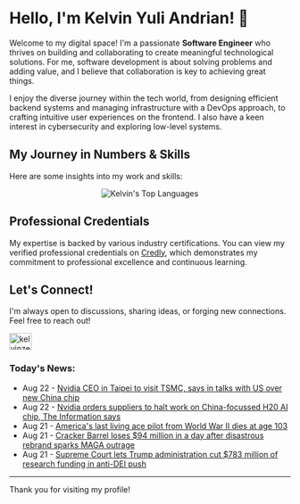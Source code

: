 # Hello, I'm Kelvin Yuli Andrian! 👋

Welcome to my digital space! I'm a passionate **Software Engineer** who thrives on building and collaborating to create meaningful technological solutions. For me, software development is about solving problems and adding value, and I believe that collaboration is key to achieving great things.

I enjoy the diverse journey within the tech world, from designing efficient backend systems and managing infrastructure with a DevOps approach, to crafting intuitive user experiences on the frontend. I also have a keen interest in cybersecurity and exploring low-level systems.

## My Journey in Numbers & Skills

Here are some insights into my work and skills:

<p align="center">
  <img src="https://github-readme-stats.vercel.app/api/top-langs/?username=kelvinzer0&layout=compact&theme=radical" alt="Kelvin's Top Languages" />
</p>

## Professional Credentials

My expertise is backed by various industry certifications. You can view my verified professional credentials on [Credly](https://www.credly.com/users/kelvin-yuli-andrian/badges), which demonstrates my commitment to professional excellence and continuous learning.

## Let's Connect!

I'm always open to discussions, sharing ideas, or forging new connections. Feel free to reach out!

<p align="left">
    <a href="https://linkedin.com/in/kelvinzero" target="blank"><img align="center" src="https://cdn.jsdelivr.net/npm/simple-icons@3.0.1/icons/linkedin.svg" alt="kelvinzero" height="30" width="40" /></a>
</p>

### Today's News:

<!-- feed start -->
- Aug 22 - [Nvidia CEO in Taipei to visit TSMC, says in talks with US over new China chip](https://finance.yahoo.com/news/nvidia-ceo-taipei-visit-tsmc-025303358.html)
- Aug 22 - [Nvidia orders suppliers to halt work on China-focussed H20 AI chip, The Information says](https://finance.yahoo.com/news/nvidia-orders-halt-h20-chip-001843935.html)
- Aug 21 - [America's last living ace pilot from World War II dies at age 103](https://www.yahoo.com/news/articles/americas-last-living-ace-pilot-222220035.html)
- Aug 21 - [Cracker Barrel loses $94 million in a day after disastrous rebrand sparks MAGA outrage](https://finance.yahoo.com/news/cracker-barrel-loses-94-million-203057114.html)
- Aug 21 - [Supreme Court lets Trump administration cut $783 million of research funding in anti-DEI push](https://www.yahoo.com/news/articles/supreme-court-lets-trump-administration-204843959.html)
<!-- feed end -->

---

Thank you for visiting my profile!
